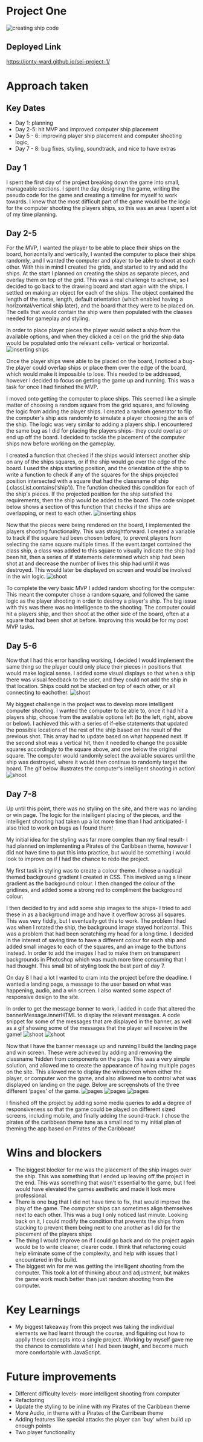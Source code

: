# Project One 
![creating ship code](Readme-assets/recording.gif)
## Deployed Link
https://jonty-ward.github.io/sei-project-1/

# Approach taken 
## Key Dates
* Day 1: planning
* Day 2-5: hit MVP and improved computer ship placement 
* Day 5 - 6: improving player ship placement and computer shooting logic, 
* Day 7 - 8: bug fixes, styling, soundtrack, and nice to have extras

## Day 1
I spent the first day of the project breaking down the game into small, manageable sections. I spent the day designing the game, writing the pseudo code for the game and creating a timeline for myself to work towards. I knew that the most difficult part of the game would be the logic for the computer shooting the players ships, so this was an area I spent a lot of my time planning. 

## Day 2-5
For the MVP, I wanted the player to be able to place their ships on the board, horizontally and vertically,  I wanted the computer to place their ships randomly, and I wanted the computer and player to be able to shoot at each other. With this in mind I created the grids, and started to try and add the ships. At the start I planned on creating the ships as separate pieces, and overlay them on top of the grid. This was a real challenge to achieve, so I decided to go back to the drawing board and start again with the ships.  I settled on making an object for each of the ships. The object contained the length of the name, length, default orientation (which enabled having a horizontal/vertical ship later), and the board that they were to be placed on. The cells that would contain the ship were then populated with the classes needed for gameplay and styling.


In order to place player pieces the player would select a ship from the available options, and when they clicked a cell on the grid the ship data would be populated onto the relevant cells- vertical or horizontal. 
![inserting ships](Readme-assets/inserting-ships.png)


Once the player ships were able to be placed on the board, I noticed a bug- the player could overlap ships or place them over the edge of the board, which would make it impossible to lose. This needed to be addressed, however I decided to focus on getting the game up and running. This was a task for once I had finished the MVP. 

I moved onto getting the computer to place ships. This seemed like a simple matter of choosing a random square from the grid squares, and following the logic from adding the player ships. I created a random generator to flip the computer's ship axis randomly to simulate a player choosing the axis of the ship. The logic was very similar to adding a players ship. I encountered the same bug as I did for placing the players ships- they could overlap or end up off the board. I decided to tackle the placement of the computer ships now before working on the gameplay. 

I created a function that checked if the ships would intersect another ship on any of the ships squares, or if the ship would go over the edge of the board. I used the ships starting position, and the orientation of the ship to write a function to check if any of the squares for the ships projected position intersected with a square that had the classname of ship (.classList.contains(‘ship’)). The function checked this condition for each of the ship's pieces. If the projected position for the ship satisfied the requirements, then the ship would be added to the board. The code snippet below shows a section of this function that checks if the ships are overlapping, or next to each other. 
![inserting ships](Readme-assets/stop-overlap-code.png)

Now that the pieces were being rendered on the board, I implemented the players shooting functionality. This was straightforward. I created a variable to track if the square had been chosen before, to prevent players from selecting the same square multiple times. If the event.target contained the class ship, a class was added to this square to visually indicate the ship had been hit, then a series of if statements determined which ship had been shot at and decrease the number of lives this ship had until it was destroyed. This would later be displayed on screen and would be involved in the win logic. 
![shoot ](Readme-assets/shoot.png)


To complete the very basic MVP I added random shooting for the computer. This meant the computer chose a random square, and followed the same logic as the player shooting in order to destroy a player's ship. The big issue with this was there was no intelligence to the shooting. The computer could hit a players ship, and then shoot at the other side of the board, often at a square that had been shot at before. Improving this would be for my post MVP tasks. 

## Day 5-6
Now that I had this error handling working, I decided I would implement the same thing so the player could only place their pieces in positions that would make logical sense. I added some visual displays so that when a ship there was visual feedback to the user, and they could not add the ship in that location. Ships could not be stacked on top of each other, or all connecting to eachother. 
![shoot ](Readme-assets/ship-placement.gif)

My biggest challenge in the project was to develop more intelligent computer shooting. I wanted the computer to be able to, once it had hit a players ship, choose from the available options left (to the left, right, above or below). I achieved this with a series of if-else statements that updated the possible locations of the rest of the ship based on the result of the previous shot. This array had to update based on what happened next. If the second shot was a vertical hit, then it needed to change the possible squares accordingly to the square above, and one below the original square. The computer would randomly select the available squares until the ship was destroyed, where it would then continue to randomly target the board.  The gif below illustrates the computer's intelligent shooting in action! 
![shoot ](Readme-assets/shooting-demo.gif)

## Day 7-8
Up until this point, there was no styling on the site, and there was no landing or win page. The logic for the intelligent placing of the pieces, and the intelligent shooting had taken up a lot more time than I had anticipated- I also tried to work on bugs as I found them!

My initial idea for the styling was far more complex than my final result- I had planned on implementing a Pirates of the Caribbean theme, however I did not have time to put this into practice, but would be something i would look to improve on if I had the chance to redo the project. 

My first task in styling was to create a colour theme. I chose a nautical themed background gradient I created in CSS. This involved using a linear gradient as the background colour. I then changed the colour of the gridlines, and added some a strong red to compliment the background colour. 

I then decided to try and add some ship images to the ships- I tried to add these in as a background image and have it overflow across all squares. This was very fiddly, but I eventually got this to work. The problem I had was when I rotated the ship, the background image stayed horizontal. This was a problem that had been scratching my head for a long time. I decided in the interest of saving time to have a different colour for each ship and added small images to each of the squares, and an image to the buttons instead. In order to add the images I had to make them on transparent backgrounds in Photoshop which was much more time consuming that I had thought. This small bit of styling took the best part of day 7. 

On day 8 I had a lot I wanted to cram into the project before the deadline. I wanted a landing page, a message to the user based on what was happening, audio, and a win screen. I also wanted some aspect of responsive design to the site. 

In order to get the message banner to work, I added in code that altered the bannerMessage.innerHTML to display the relevant messages. A code snippet for some of the messages that are displayed in the banner, as well as a gif showing some of the messages that the player will receive in the game! 
![shoot ](Readme-assets/thisiswhatineedtitest.png)
![shoot ](Readme-assets/testing-messages.gif)

Now that I have the banner message up and running I build the landing page and win screen. These were achieved by adding and removing the classname ‘hidden from components on the page. This was a very simple solution, and allowed me to create the appearance of having multiple pages on the site. This allowed me to display the windscreen when either the player, or computer won the game, and also allowed me to control what was displayed on landing on the page. Below are screenshots of the three different ‘pages’ of the game. 
![pages](Readme-assets/page-1.png)
![pages](Readme-assets/page-2.png)
![pages](Readme-assets/page-3.png)

I finished off the project by adding some media queries to add a degree of responsiveness so that the game could be played on different sized screens, including mobile, and finally adding the sound-track. I chose the pirates of the caribbean theme tune as a small nod to my initial plan of theming the app based on Pirates of the Caribbean! 


# Wins and blockers 

* The biggest blocker for me was the placement of the ship images over the ship. This was something that I ended up leaving off the project in the end. This was something that wasn't essential to the game, but I feel would have elevated the games aesthetic and made it look more professional. 
* There is one bug that I did not have time to fix, that would improve the play of the game. The computer ships can sometimes align themselves next to each other. This was a bug I only noticed last minute. Looking back on it, I could modify the condition that prevents the ships from stacking to prevent them being next to one another as I did for the placement of the players ships 
* The thing I would improve on if I could go back and do the project again would be to write cleaner, clearer code. I think that refactoring could help eliminate some of the complexity, and help with issues that I encountered in the build. 
* The biggest win for me was getting the intelligent shooting from the computer. This took a lot of thinking about and adjustment, but makes the game work much better than just random shooting from the computer. 

# Key Learnings
* My biggest takeaway from this project was taking the individual elements we had learnt through the course, and figuiring out how to applly these concepts into a single project. Working by myself gave me the chance to consolidate what I had been taught, and become much more comfortable with JavaScript. 



# Future improvements 
* Different difficulty levels- more intelligent shooting from computer
* Refactoring 
* Update the styling to be inline with my Pirates of the Caribbean theme 
* More Audio, in theme with a Pirates of the Carribean theme 
* Adding features like special attacks the player can ‘buy’ when build up enough points
* Two player functionality  







